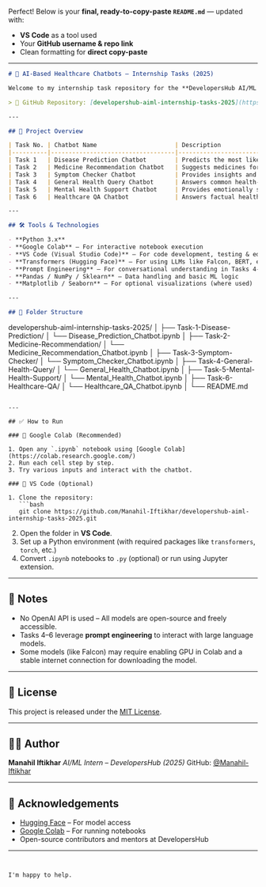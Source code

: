 Perfect! Below is your **final, ready-to-copy-paste `README.md`** — updated with:

* **VS Code** as a tool used
* Your **GitHub username & repo link**
* Clean formatting for **direct copy-paste**

---

```markdown
# 🧠 AI-Based Healthcare Chatbots – Internship Tasks (2025)

Welcome to my internship task repository for the **DevelopersHub AI/ML Internship 2025**. This project features **6 unique AI-powered healthcare chatbots**, each built for a different use case using NLP, LLMs, and prompt engineering.

> 🔗 GitHub Repository: [developershub-aiml-internship-tasks-2025](https://github.com/Manahil-Iftikhar/developershub-aiml-internship-tasks-2025)

---

## 🚀 Project Overview

| Task No. | Chatbot Name                      | Description                                                                 |
|----------|-----------------------------------|-----------------------------------------------------------------------------|
| Task 1   | Disease Prediction Chatbot        | Predicts the most likely disease based on the user's symptoms.              |
| Task 2   | Medicine Recommendation Chatbot   | Suggests medicines for symptoms or diagnosed illnesses.                     |
| Task 3   | Symptom Checker Chatbot           | Provides insights and information about input symptoms.                     |
| Task 4   | General Health Query Chatbot      | Answers common health-related queries using prompt engineering.             |
| Task 5   | Mental Health Support Chatbot     | Provides emotionally supportive responses for mental health concerns.       |
| Task 6   | Healthcare QA Chatbot             | Answers factual healthcare questions using a pre-trained LLM.               |

---

## 🛠️ Tools & Technologies

- **Python 3.x**
- **Google Colab** – For interactive notebook execution  
- **VS Code (Visual Studio Code)** – For code development, testing & editing  
- **Transformers (Hugging Face)** – For using LLMs like Falcon, BERT, etc.
- **Prompt Engineering** – For conversational understanding in Tasks 4-6  
- **Pandas / NumPy / Sklearn** – Data handling and basic ML logic  
- **Matplotlib / Seaborn** – For optional visualizations (where used)

---

## 📁 Folder Structure

```

developershub-aiml-internship-tasks-2025/
│
├── Task-1-Disease-Prediction/
│   └── Disease\_Prediction\_Chatbot.ipynb
│
├── Task-2-Medicine-Recommendation/
│   └── Medicine\_Recommendation\_Chatbot.ipynb
│
├── Task-3-Symptom-Checker/
│   └── Symptom\_Checker\_Chatbot.ipynb
│
├── Task-4-General-Health-Query/
│   └── General\_Health\_Chatbot.ipynb
│
├── Task-5-Mental-Health-Support/
│   └── Mental\_Health\_Chatbot.ipynb
│
├── Task-6-Healthcare-QA/
│   └── Healthcare\_QA\_Chatbot.ipynb
│
└── README.md

````

---

## ✅ How to Run

### 🔹 Google Colab (Recommended)

1. Open any `.ipynb` notebook using [Google Colab](https://colab.research.google.com/)
2. Run each cell step by step.
3. Try various inputs and interact with the chatbot.

### 🔸 VS Code (Optional)

1. Clone the repository:
   ```bash
   git clone https://github.com/Manahil-Iftikhar/developershub-aiml-internship-tasks-2025.git
````

2. Open the folder in **VS Code**.
3. Set up a Python environment (with required packages like `transformers`, `torch`, etc.)
4. Convert `.ipynb` notebooks to `.py` (optional) or run using Jupyter extension.

---

## 📌 Notes

* No OpenAI API is used – All models are open-source and freely accessible.
* Tasks 4–6 leverage **prompt engineering** to interact with large language models.
* Some models (like Falcon) may require enabling GPU in Colab and a stable internet connection for downloading the model.

---

## 📄 License

This project is released under the [MIT License](LICENSE).

---

## 🙋‍♀️ Author

**Manahil Iftikhar**
*AI/ML Intern – DevelopersHub (2025)*
GitHub: [@Manahil-Iftikhar](https://github.com/Manahil-Iftikhar)

---

## 🤝 Acknowledgements

* [Hugging Face](https://huggingface.co/) – For model access
* [Google Colab](https://colab.research.google.com/) – For running notebooks
* Open-source contributors and mentors at DevelopersHub

---

```


I'm happy to help.
```
